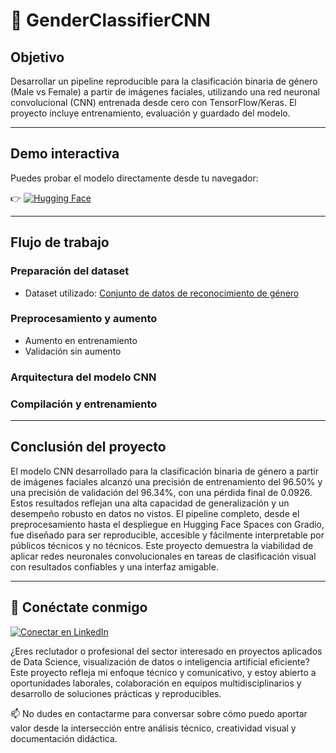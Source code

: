 # 🧠 GenderClassifierCNN

## Objetivo

Desarrollar un pipeline reproducible para la clasificación binaria de género (Male vs Female) a partir de imágenes faciales, utilizando una red neuronal convolucional (CNN) entrenada desde cero con TensorFlow/Keras. El proyecto incluye entrenamiento, evaluación y  guardado del modelo.

---

## Demo interactiva

Puedes probar el modelo directamente desde tu navegador:

👉  [![Hugging Face](https://huggingface.co/front/assets/huggingface_logo-noborder.svg)](https://huggingface.co/spaces/Yasic24/Mi-esapacio_02)

---

## Flujo de trabajo

### Preparación del dataset
- Dataset utilizado: [Conjunto de datos de reconocimiento de género](https://www.kaggle.com/datasets/rashikrahmanpritom/gender-recognition-dataset)

### Preprocesamiento y aumento
- Aumento en entrenamiento
- Validación sin aumento

### Arquitectura del modelo CNN

### Compilación y entrenamiento

---

## Conclusión del proyecto

El modelo CNN desarrollado para la clasificación binaria de género a partir de imágenes faciales alcanzó una precisión de entrenamiento del 96.50% y una precisión de validación del 96.34%, con una pérdida final de 0.0926. Estos resultados reflejan una alta capacidad de generalización y un desempeño robusto en datos no vistos. El pipeline completo, desde el preprocesamiento hasta el despliegue en Hugging Face Spaces con Gradio, fue diseñado para ser reproducible, accesible y fácilmente interpretable por públicos técnicos y no técnicos. Este proyecto demuestra la viabilidad de aplicar redes neuronales convolucionales en tareas de clasificación visual con resultados confiables y una interfaz amigable.

---

## 👤 Conéctate conmigo

[![Conectar en LinkedIn](https://img.shields.io/badge/LinkedIn-Conectar-blue?logo=linkedin&style=flat-square)](https://www.linkedin.com/in/daniel-araneda-yasic)

¿Eres reclutador o profesional del sector interesado en proyectos aplicados de Data Science, visualización de datos o inteligencia artificial eficiente?  
Este proyecto refleja mi enfoque técnico y comunicativo, y estoy abierto a oportunidades laborales, colaboración en equipos multidisciplinarios y desarrollo de soluciones prácticas y reproducibles.

📫 No dudes en contactarme para conversar sobre cómo puedo aportar valor desde la intersección entre análisis técnico, creatividad visual y documentación didáctica.
